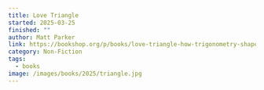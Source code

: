 ```yaml
---
title: Love Triangle
started: 2025-03-25
finished: ""
author: Matt Parker
link: https://bookshop.org/p/books/love-triangle-how-trigonometry-shapes-the-world-matt-parker/20435725?ean=9780593418109&next=t
category: Non-Fiction
tags:
  - books
image: /images/books/2025/triangle.jpg
---
```

